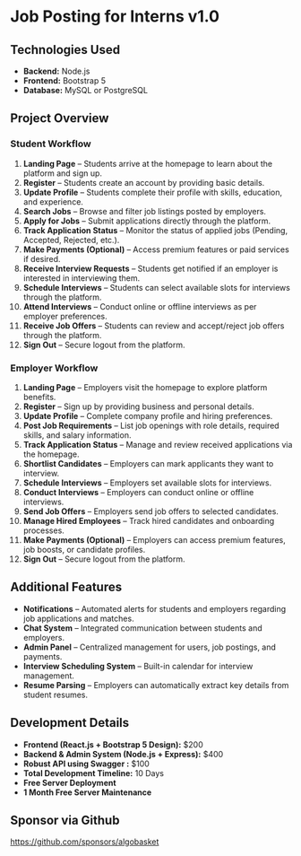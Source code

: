 # Job Posting for Interns v1.0

## Technologies Used
- **Backend:** Node.js  
- **Frontend:** Bootstrap 5  
- **Database:** MySQL or PostgreSQL  

## Project Overview

### Student Workflow
1. **Landing Page** – Students arrive at the homepage to learn about the platform and sign up.  
2. **Register** – Students create an account by providing basic details.  
3. **Update Profile** – Students complete their profile with skills, education, and experience.  
4. **Search Jobs** – Browse and filter job listings posted by employers.  
5. **Apply for Jobs** – Submit applications directly through the platform.  
6. **Track Application Status** – Monitor the status of applied jobs (Pending, Accepted, Rejected, etc.).  
7. **Make Payments (Optional)** – Access premium features or paid services if desired.  
8. **Receive Interview Requests** – Students get notified if an employer is interested in interviewing them.  
9. **Schedule Interviews** – Students can select available slots for interviews through the platform.  
10. **Attend Interviews** – Conduct online or offline interviews as per employer preferences.  
11. **Receive Job Offers** – Students can review and accept/reject job offers through the platform.  
12. **Sign Out** – Secure logout from the platform.  

### Employer Workflow
1. **Landing Page** – Employers visit the homepage to explore platform benefits.  
2. **Register** – Sign up by providing business and personal details.  
3. **Update Profile** – Complete company profile and hiring preferences.  
4. **Post Job Requirements** – List job openings with role details, required skills, and salary information.  
5. **Track Application Status** – Manage and review received applications via the homepage.  
6. **Shortlist Candidates** – Employers can mark applicants they want to interview.  
7. **Schedule Interviews** – Employers set available slots for interviews.  
8. **Conduct Interviews** – Employers can conduct online or offline interviews.  
9. **Send Job Offers** – Employers send job offers to selected candidates.  
10. **Manage Hired Employees** – Track hired candidates and onboarding processes.  
11. **Make Payments (Optional)** – Employers can access premium features, job boosts, or candidate profiles.  
12. **Sign Out** – Secure logout from the platform.  

## Additional Features
- **Notifications** – Automated alerts for students and employers regarding job applications and matches.  
- **Chat System** – Integrated communication between students and employers.  
- **Admin Panel** – Centralized management for users, job postings, and payments.  
- **Interview Scheduling System** – Built-in calendar for interview management.  
- **Resume Parsing** – Employers can automatically extract key details from student resumes.  

## Development Details
- **Frontend (React.js + Bootstrap 5 Design):** $200  
- **Backend & Admin System (Node.js + Express):** $400
- **Robust API using Swagger :** $100
- **Total Development Timeline:** 10 Days  
- **Free Server Deployment**  
- **1 Month Free Server Maintenance**

## Sponsor via Github 
https://github.com/sponsors/algobasket
